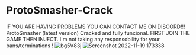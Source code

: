 # ProtoSmasher-Crack
IF YOU ARE HAVING PROBLEMS YOU CAN CONTACT ME ON DISCORD!!!
ProtoSmasher (latest version) Cracked and fully funcional. FIRST JOIN THE GAME THEN INJECT. I'm not taking any responsobility for your bans/terminations
!
![bg5V83j](https://user-images.githubusercontent.com/118601662/202857361-e16738d4-3476-4f89-9c58-17f737063bbc.png)
![Screenshot 2022-11-19 173338](https://user-images.githubusercontent.com/118601662/202858647-d778a86e-8565-4719-af68-b5e48f8b74ab.png)
